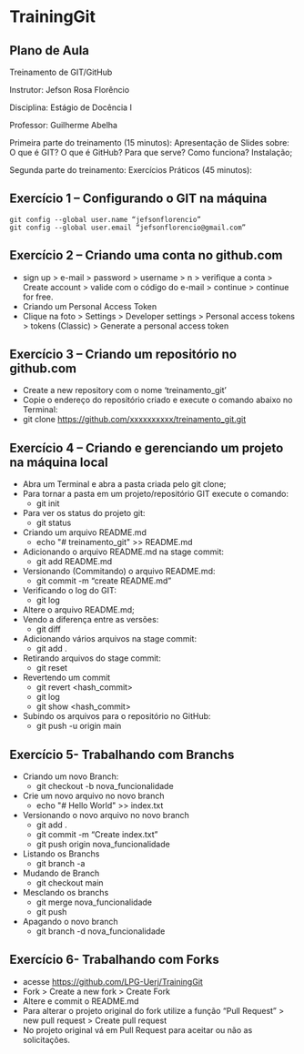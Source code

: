 # TrainingGit

## Plano de Aula

Treinamento de GIT/GitHub

Instrutor: Jefson Rosa Florêncio

Disciplina: Estágio de Docência I

Professor: Guilherme Abelha

Primeira parte do treinamento (15 minutos): Apresentação de Slides sobre: O que é GIT? O que é GitHub? Para que serve? Como funciona?  Instalação; 

Segunda parte do treinamento: Exercícios Práticos (45 minutos):

## Exercício 1 – Configurando o GIT na máquina

	git config --global user.name “jefsonflorencio”
	git config --global user.email “jefsonflorencio@gmail.com”

## Exercício 2 – Criando uma conta no github.com

- sign up > e-mail > password > username > n > verifique a conta > Create account > valide com o código do e-mail > continue > continue for free.
- Criando um Personal Access Token
- Clique na foto > Settings > Developer settings > Personal access tokens > tokens (Classic) > Generate a personal access token

## Exercício 3 – Criando um repositório no github.com
- Create a new repository com o nome ‘treinamento_git’
- Copie o endereço do repositório criado e execute o comando abaixo no Terminal:
- git clone https://github.com/xxxxxxxxxx/treinamento_git.git



## Exercício 4 – Criando e gerenciando um projeto na máquina local

- Abra um Terminal e abra a pasta criada pelo git clone;
- Para tornar a pasta em um projeto/repositório GIT execute o comando:
	- git init
-  Para ver os status do projeto git:
	- git status
- Criando um arquivo README.md
	- echo "# treinamento_git" >> README.md
- Adicionando o arquivo README.md na stage commit:
	- git add README.md
- Versionando (Commitando)  o arquivo README.md:
	- git commit -m “create README.md”
- Verificando o log do GIT:
	- git log
- Altere o arquivo  README.md;
- Vendo a diferença entre as versões:
	- git diff
- Adicionando vários arquivos na stage commit:
	- git add .
- Retirando arquivos do stage commit:
	- git reset
- Revertendo um commit
	- git revert <hash_commit>
	- git log
	- git show <hash_commit>
- Subindo os arquivos para o repositório no GitHub:
	- git push -u origin main


## Exercício 5- Trabalhando com Branchs
- Criando um novo Branch:
	- git checkout -b nova_funcionalidade
- Crie um novo arquivo no novo branch
	- echo "# Hello World" >> index.txt
- Versionando o novo arquivo no novo branch
	- git add .
	- git commit -m “Create index.txt”
	- git push origin nova_funcionalidade
- Listando os Branchs
	- git branch -a
- Mudando de Branch
	- git checkout main
- Mesclando os branchs
	- git merge nova_funcionalidade
	- git push
- Apagando o novo branch
	- git branch -d nova_funcionalidade

## Exercício 6- Trabalhando com Forks
- acesse https://github.com/LPG-Uerj/TrainingGit
- Fork > Create a new fork > Create Fork
- Altere e commit o README.md
- Para alterar o projeto original do fork utilize a função “Pull Request” > new pull request > Create pull request 
- No projeto original vá em Pull Request para aceitar ou não as solicitações.
